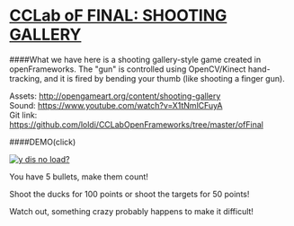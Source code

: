 # <u>CCLab oF FINAL: SHOOTING GALLERY</u>

####What we have here is a shooting gallery-style game created in openFrameworks.  The "gun" is controlled using OpenCV/Kinect hand-tracking, and it is fired by bending your thumb (like shooting a finger gun).

Assets: http://opengameart.org/content/shooting-gallery
<br>
Sound: https://www.youtube.com/watch?v=X1tNmlCFuyA
<br>
Git link: https://github.com/loldi/CCLabOpenFrameworks/tree/master/ofFinal
<br>


####DEMO(click)

[![y dis no load?](http://genuson.com/wp-content/uploads/2015/11/Screen-Shot-2015-11-30-at-3.43.29-PM.png)](https://www.youtube.com/watch?v=voxLnRWhfFs)

You have 5 bullets, make them count!

Shoot the ducks for 100 points or shoot the targets for 50 points!

Watch out, something crazy probably happens to make it difficult!
